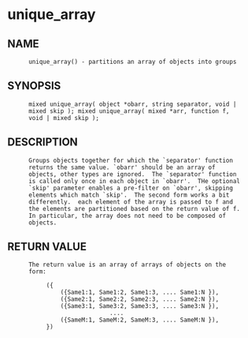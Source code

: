 # unique_array
## NAME
          unique_array() - partitions an array of objects into groups

## SYNOPSIS
          mixed unique_array( object *obarr, string separator, void |
          mixed skip ); mixed unique_array( mixed *arr, function f,
          void | mixed skip );

## DESCRIPTION
          Groups objects together for which the `separator' function
          returns the same value. `obarr' should be an array of
          objects, other types are ignored.  The `separator' function
          is called only once in each object in `obarr'.  THe optional
          `skip' parameter enables a pre-filter on `obarr', skipping
          elements which match `skip'.  The second form works a bit
          differently.  each element of the array is passed to f and
          the elements are partitioned based on the return value of f.
          In particular, the array does not need to be composed of
          objects.

## RETURN VALUE
          The return value is an array of arrays of objects on the
          form:

               ({
                   ({Same1:1, Same1:2, Same1:3, .... Same1:N }),
                   ({Same2:1, Same2:2, Same2:3, .... Same2:N }),
                   ({Same3:1, Same3:2, Same3:3, .... Same3:N }),
                                 ....
                   ({SameM:1, SameM:2, SameM:3, .... SameM:N }),
               })
